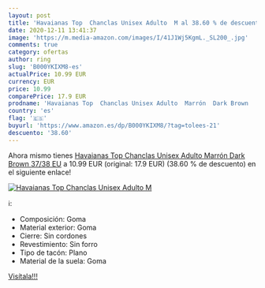 ```yaml
---
layout: post
title: 'Havaianas Top  Chanclas Unisex Adulto  M al 38.60 % de descuento'
date: 2020-12-11 13:41:37
image: 'https://m.media-amazon.com/images/I/41J1Wj5KgmL._SL200_.jpg'
comments: true
category: ofertas
author: ring
slug: 'B000YKIXM8-es'
actualPrice: 10.99 EUR
currency: EUR
price: 10.99
comparePrice: 17.9 EUR
prodname: 'Havaianas Top  Chanclas Unisex Adulto  Marrón  Dark Brown   37/38 EU'
country: 'es'
flag: '🇪🇸'
buyurl: 'https://www.amazon.es/dp/B000YKIXM8/?tag=tolees-21'
descuento: '38.60'
---
```


Ahora mismo tienes [Havaianas Top  Chanclas Unisex Adulto  Marrón  Dark Brown   37/38 EU](https://www.amazon.es/dp/B000YKIXM8/?tag=tolees-21) a 10.99 EUR (original: 17.9 EUR) (38.60 %  de descuento) en el siguiente enlace!

[![Havaianas Top  Chanclas Unisex Adulto  M](https://m.media-amazon.com/images/I/41J1Wj5KgmL._SL200_.jpg)](https://www.amazon.es/dp/B000YKIXM8/?tag=tolees-21)

ℹ️:

- Composición: Goma
- Material exterior: Goma
- Cierre: Sin cordones
- Revestimiento: Sin forro
- Tipo de tacón: Plano
- Material de la suela: Goma

[Visítala!!!](https://www.amazon.es/dp/B000YKIXM8/?tag=tolees-21)
